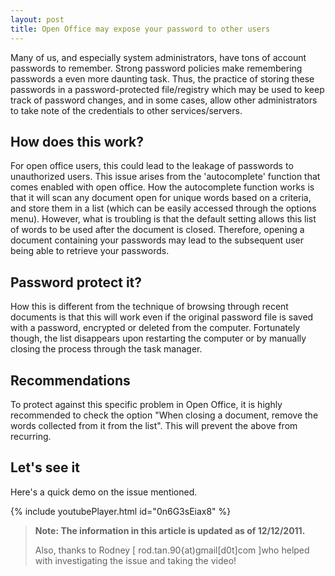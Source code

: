 ```yaml
---
layout: post
title: Open Office may expose your password to other users
---
```


Many of us, and especially system administrators, have tons of account passwords to remember. Strong password policies make remembering passwords a even more daunting task. Thus, the practice of storing these passwords in a password-protected file/registry which may be used to keep track of password changes, and in some cases, allow other administrators to take note of the credentials to other services/servers.

## How does this work?
For open office users, this could lead to the leakage of passwords to unauthorized users. This issue arises from the 'autocomplete' function that comes enabled with open office. How the autocomplete function works is that it will scan any document open for unique words based on a criteria, and store them in a list (which can be easily accessed through the options menu). However, what is troubling is that the default setting allows this list of words to be used after the document is closed. Therefore, opening a document containing your passwords may lead to the subsequent user being able to retrieve your passwords.

## Password protect it?
How this is different from the technique of browsing through recent documents is that this will work even if the original password file is saved with a password, encrypted or deleted from the computer. Fortunately though, the list disappears upon restarting the computer or by manually closing the process through the task manager.

## Recommendations
To protect against this specific problem in Open Office, it is highly recommended to check the option "When closing a document, remove the words collected from it from the list". This will prevent the above from recurring.

## Let's see it
Here's a quick demo on the issue mentioned.

{% include youtubePlayer.html id="0n6G3sEiax8" %}

> **Note: The information in this article is updated as of 12/12/2011.**
> 
> Also, thanks to Rodney [ rod.tan.90{at)gmail[d0t]com ]who helped with investigating the issue and taking the video!

